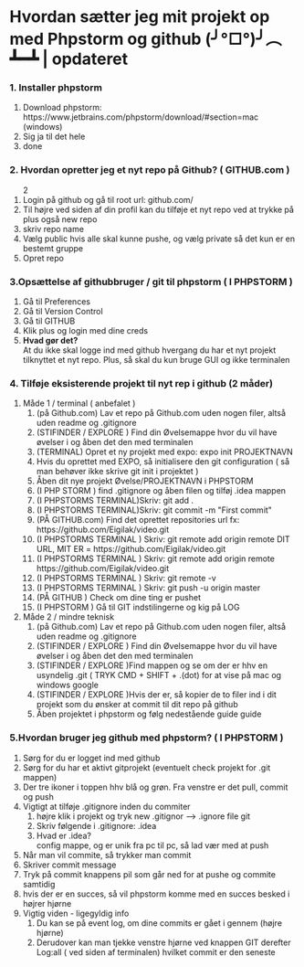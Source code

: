 # Hvordan sætter jeg mit projekt op med Phpstorm og github (╯°□°)╯︵ ┻━┻ |  opdateret


<h3>1. Installer phpstorm</h3>
<ol> 
    <li>Download phpstorm:  https://www.jetbrains.com/phpstorm/download/#section=mac (windows) </li>
    <li>Sig ja til det hele</li>
    <li>done</li>
</ol>

<h3>2. Hvordan opretter jeg et nyt repo på Github? ( GITHUB.com ) </h3>
<ol>2
    <li>Login på github og gå til root url: github.com/</li>
    <li>Til højre ved siden af din profil kan du tilføje et nyt repo ved at trykke på plus også new repo</li>
    <li>skriv repo name</li>
    <li>Vælg public hvis alle skal kunne pushe, og vælg private så det kun er en bestemt gruppe</li>
    <li>Opret repo</li>
</ol>


<h3>3.Opsættelse af githubbruger / git til phpstorm ( I PHPSTORM ) </h3>
<ol>
    <li>Gå til Preferences </li>
    <li>Gå til Version Control</li>
    <li>Gå til GITHUB</li>
    <li>Klik plus og login med dine creds</li>
    <li><b>Hvad gør det?</b> <br> At du ikke skal logge ind med github hvergang du har et nyt projekt tilknyttet et nyt repo. Plus, så skal du kun bruge GUI og ikke terminalen</li>
</ol>

<h3>4. Tilføje eksisterende projekt til nyt rep i github (2 måder) </h3>
<ol>
<li>
    Måde 1 / terminal ( anbefalet ) 
        <ol>
            <li>(på Github.com) Lav et repo på Github.com uden nogen filer, altså uden readme og .gitignore </li>
            <li>(STIFINDER / EXPLORE ) Find din Øvelsemappe hvor du vil have øvelser i og åben det den med terminalen </li>
            <li>(TERMINAL) Opret et ny projekt med expo: expo init PROJEKTNAVN</li>
            <li>Hvis du oprettet med EXPO, så initialisere den git configuration ( så man behøver ikke skrive git init i projektet ) </li>
            <li>Åben dit nye projekt Øvelse/PROJEKTNAVN i PHPSTORM</li>
            <li>(I PHP STORM ) find .gitignore og åben filen og tilføj .idea mappen</li>
            <li>(I PHPSTORMS TERMINAL)Skriv:  git add . </li>
            <li>(I PHPSTORMS TERMINAL)Skriv:  git commit -m "First commit" </li>
            <li>(PÅ GITHUB.com) Find det oprettet repositories url fx: https://github.com/Eigilak/video.git</li>
            <li>(I PHPSTORMS TERMINAL ) Skriv: git remote add origin remote DIT URL, MIT ER = https://github.com/Eigilak/video.git</li>
            <li>(I PHPSTORMS TERMINAL ) Skriv: git remote add origin remote https://github.com/Eigilak/video.git</li>
            <li>(I PHPSTORMS TERMINAL ) Skriv: git remote -v</li>
            <li>(I PHPSTORMS TERMINAL ) Skriv: git push -u origin master</li>
            <li>(PÅ GITHUB ) Check om dine ting er pushet</li>
            <li>(I PHPSTORM ) Gå til GIT indstilingerne og kig på LOG</li>
        </ol>
    </li>
    <li> Måde 2 / mindre teknisk
    <ol>
            <li>(på Github.com) Lav et repo på Github.com uden nogen filer, altså uden readme og .gitignore </li>
            <li>(STIFINDER / EXPLORE ) Find din Øvelsemappe hvor du vil have øvelser i og åben det den med terminalen </li>
            <li>(STIFINDER / EXPLORE )Find mappen og se om der er hhv en usyndelig .git ( TRYK CMD + SHIFT + .(dot) for at vise på mac og windows google</li>
            <li>(STIFINDER / EXPLORE )Hvis der er, så kopier de to filer ind i dit projekt som du ønsker at commit til dit repo på github</li>
            <li>Åben projektet i phpstorm og følg nedestående guide guide</li>
        </ol>
    </li>
    
</ol>

<h3>5.Hvordan bruger jeg github med phpstorm? ( I PHPSTORM ) </h3>
<ol>
    <li>Sørg for du er logget ind med github</li>
    <li>Sørg for du har et aktivt gitprojekt (eventuelt check projekt for .git mappen)</li>
    <li>Der tre ikoner i toppen hhv blå og grøn. Fra venstre er det pull, commit og push</li>
    <li>Vigtigt at tilføje .gitignore inden du commiter
     <ol>
            <li>højre klik i projekt og tryk new .gitignor --> .ignore file git</li>
            <li>Skriv følgende i .gitignore: .idea</li>
            <li>Hvad er .idea? <br> config mappe, og er unik fra pc til pc, så lad vær med at push</li>
     </ol>
    </li>
    <li>Når man vil commite, så trykker man commit</li>
    <li>Skriver commit message </li>
    <li>Tryk på commit knappens pil som går ned for at pushe og commite samtidig</li>
    <li>hvis der er en succes, så vil phpstorm komme med en succes besked i højrer hjørne</li>
    <li>Vigtig viden - ligegyldig info
        <ol>
            <li>Du  kan  se på event log, om dine commits er gået i gennem (højre hjørne)</li>
            <li>Derudover kan man tjekke venstre hjørne ved knappen GIT derefter Log:all ( ved siden af terminalen) hvilket commit er den seneste</li>
        </ol>
    </li>
   </ol>



